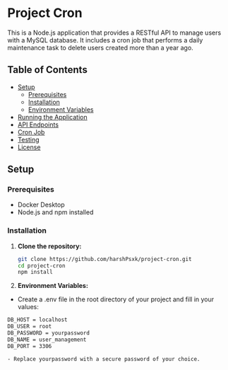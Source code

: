 # Project Cron

This is a Node.js application that provides a RESTful API to manage users with a MySQL database. It includes a cron job that performs a daily maintenance task to delete users created more than a year ago.

## Table of Contents

- [Setup](#setup)
  - [Prerequisites](#prerequisites)
  - [Installation](#installation)
  - [Environment Variables](#environment-variables)
- [Running the Application](#running-the-application)
- [API Endpoints](#api-endpoints)
- [Cron Job](#cron-job)
- [Testing](#testing)
- [License](#license)

## Setup

### Prerequisites

- Docker Desktop
- Node.js and npm installed

### Installation

1. **Clone the repository:**

   ```bash
   git clone https://github.com/harshPsxk/project-cron.git
   cd project-cron
   npm install

2. **Environment Variables:**

  - Create a .env file in the root directory of your project and fill in your values:
    
   ```bash
   DB_HOST = localhost
   DB_USER = root
   DB_PASSWORD = yourpassword
   DB_NAME = user_management
   DB_PORT = 3306

  - Replace yourpassword with a secure password of your choice.


